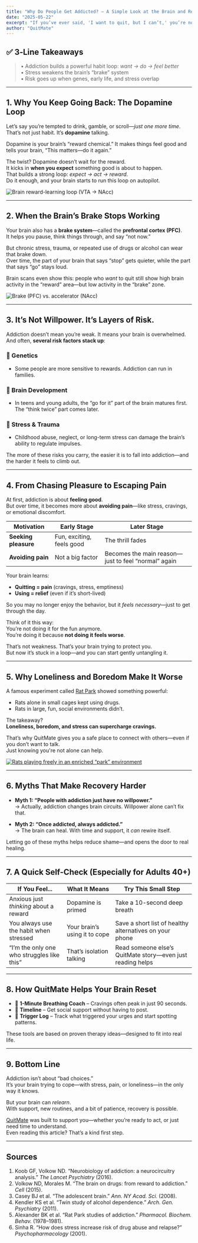 ```yaml
---
title: "Why Do People Get Addicted? — A Simple Look at the Brain and Recovery"
date: "2025-05-22"
excerpt: "If you’ve ever said, 'I want to quit, but I can’t,' you’re not alone—and it’s not your fault. This article explains how addiction works in the brain, and how you can take small, science-backed steps toward recovery. QuitMate makes these steps easier."
author: "QuitMate"
---
```


## ✅ **3‑Line Takeaways**
> • Addiction builds a powerful habit loop: _want → do → feel better_  
> • Stress weakens the brain’s “brake” system  
> • Risk goes up when genes, early life, and stress overlap

---

## 1. Why You Keep Going Back: The Dopamine Loop

Let’s say you’re tempted to drink, gamble, or scroll—_just one more time_.  
That’s not just habit. It’s **dopamine** talking.

Dopamine is your brain’s “reward chemical.” It makes things feel good and tells your brain, “This matters—do it again.”

The twist? Dopamine doesn’t wait for the reward.  
It kicks in **when you expect** something good is about to happen.  
That builds a strong loop: _expect → act → reward_.  
Do it enough, and your brain starts to run this loop on autopilot.

![Brain reward-learning loop (VTA → NAcc)](glowing-brain.png)

---

## 2. When the Brain’s Brake Stops Working

Your brain also has a **brake system**—called the **prefrontal cortex (PFC)**.  
It helps you pause, think things through, and say “not now.”

But chronic stress, trauma, or repeated use of drugs or alcohol can wear that brake down.  
Over time, the part of your brain that says “stop” gets quieter, while the part that says “go” stays loud.

Brain scans even show this: people who _want_ to quit still show high brain activity in the “reward” area—but low activity in the “brake” zone.

![Brake (PFC) vs. accelerator (NAcc)](worried-woman.png)

---

## 3. It’s Not Willpower. It’s Layers of Risk.

Addiction doesn’t mean you’re weak. It means your brain is overwhelmed.  
And often, **several risk factors stack up**:

### 🔹 Genetics

- Some people are more sensitive to rewards. Addiction can run in families.

### 🔹 Brain Development

- In teens and young adults, the “go for it” part of the brain matures first.  
  The “think twice” part comes later.

### 🔹 Stress & Trauma

- Childhood abuse, neglect, or long-term stress can damage the brain’s ability to regulate impulses.

The more of these risks you carry, the easier it is to fall into addiction—and the harder it feels to climb out.

---

## 4. From Chasing Pleasure to Escaping Pain

At first, addiction is about **feeling good**.  
But over time, it becomes more about **avoiding pain**—like stress, cravings, or emotional discomfort.

| Motivation           | Early Stage               | Later Stage                                         |
| -------------------- | ------------------------- | --------------------------------------------------- |
| **Seeking pleasure** | Fun, exciting, feels good | The thrill fades                                    |
| **Avoiding pain**    | Not a big factor          | Becomes the main reason—just to feel “normal” again |

Your brain learns:

- **Quitting = pain** (cravings, stress, emptiness)
- **Using = relief** (even if it’s short-lived)

So you may no longer enjoy the behavior, but it _feels necessary_—just to get through the day.

Think of it this way:  
You’re not doing it for the fun anymore.  
You’re doing it because **not doing it feels worse**.

That’s not weakness. That’s your brain trying to protect you.  
But now it’s stuck in a loop—and you can start gently untangling it.

---

## 5. Why Loneliness and Boredom Make It Worse

A famous experiment called [Rat Park](/blog/rat-park) showed something powerful:

- Rats alone in small cages kept using drugs.
- Rats in large, fun, social environments didn’t.

The takeaway?  
**Loneliness, boredom, and stress can supercharge cravings.**

That’s why QuitMate gives you a safe place to connect with others—even if you don’t want to talk.  
Just knowing you're not alone can help.

[![Rats playing freely in an enriched “park” environment](rat-park2.png)](/blog/rat-park)

---

## 6. Myths That Make Recovery Harder

- **Myth 1: “People with addiction just have no willpower.”**  
  → Actually, addiction changes brain circuits. Willpower alone can’t fix that.

- **Myth 2: “Once addicted, always addicted.”**  
  → The brain can heal. With time and support, it _can_ rewire itself.

Letting go of these myths helps reduce shame—and opens the door to real healing.

---

## 7. A Quick Self-Check (Especially for Adults 40+)

| If You Feel...                             | What It Means                 | Try This Small Step                                        |
| ------------------------------------------ | ----------------------------- | ---------------------------------------------------------- |
| Anxious just _thinking_ about a reward     | Dopamine is primed            | Take a 10-second deep breath                               |
| You always use the habit when stressed     | Your brain’s using it to cope | Save a short list of healthy alternatives on your phone    |
| “I’m the only one who struggles like this” | That’s isolation talking      | Read someone else’s QuitMate story—even just reading helps |

---

## 8. How QuitMate Helps Your Brain Reset

- 🧘 **1-Minute Breathing Coach** – Cravings often peak in just 90 seconds.
- 👀 **Timeline** – Get social support without having to post.
- 📝 **Trigger Log** – Track what triggered your urges and start spotting patterns.

These tools are based on proven therapy ideas—designed to fit into real life.

---

## 9. Bottom Line

Addiction isn’t about “bad choices.”  
It’s your brain trying to cope—with stress, pain, or loneliness—in the only way it knows.

But your brain can _relearn_.  
With support, new routines, and a bit of patience, recovery is possible.

[QuitMate](/) was built to support you—whether you’re ready to act, or just need time to understand.  
Even reading this article? That’s a kind first step.

---

## Sources

1. Koob GF, Volkow ND. “Neurobiology of addiction: a neurocircuitry analysis.” _The Lancet Psychiatry_ (2016).
2. Volkow ND, Morales M. “The brain on drugs: from reward to addiction.” _Cell_ (2015).
3. Casey BJ et al. “The adolescent brain.” _Ann. NY Acad. Sci._ (2008).
4. Kendler KS et al. “Twin study of alcohol dependence.” _Arch. Gen. Psychiatry_ (2011).
5. Alexander BK et al. “Rat Park studies of addiction.” _Pharmacol. Biochem. Behav._ (1978–1981).
6. Sinha R. “How does stress increase risk of drug abuse and relapse?” _Psychopharmacology_ (2001).
